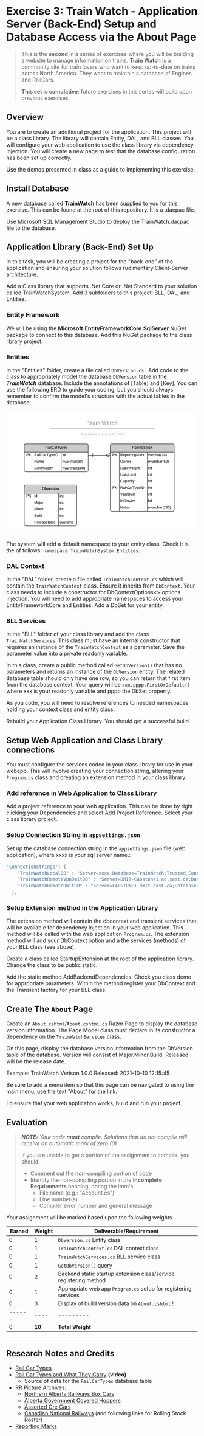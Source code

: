 # Exercise 3: Train Watch - Application Server (Back-End) Setup and Database Access via the About Page

> This is the **second** in a series of exercises where you will be building a website to manage information on trains. **Train Watch** is a community site for train lovers who want to keep up-to-date on trains across North America. They want to maintain a database of Engines and RailCars.
>
> **This set is cumulative**; future exercises in this series will build upon previous exercises.

## Overview

You are to create an additional project for the application. This project will be a class library. The library will contain Entity, DAL, and BLL classes. You will configure your web application to use the class library via dependency injection. You will  create a new page to test that the database configuration has been set up correctly.

Use the demos presented in class as a guide to implementing this exercise.
## Install Database

A new database called **TrainWatch** has been supplied to you for this exercise. This can be found at the root of this repository. It is a .dacpac file.

Use Microsoft SQL Management Studio to deploy the TrainWatch.dacpac file to the database.

## Application Library (Back-End) Set Up

In this task, you will be creating a project for the "back-end" of the application and ensuring your solution follows rudimentary Client-Server architecture.

Add a Class library that supports .Net Core or .Net Standard to your solution called TrainWatchSystem. Add 3 subfolders to this project: BLL, DAL, and Entities.

### Entity Framework

We will be using the **Microsoft.EntityFrameworkCore.SqlServer** NuGet package to connect to this database. Add this NuGet package to the class library project.

### Entities

In the "Entities" folder, create a file called `DbVersion.cs.` Add code to the class to appropriately model the database `DbVersion` table in the ***TrainWatch*** database. Include the annotations of [Table] and [Key]. You can use the following ERD to guide your coding, but you should always remember to confirm the model's structure with the actual tables in the database.

![ERD](./TrainWatch.png)

The system will add a default namespace to your entity class. Check it is the of follows:  `namespace TrainWatchSystem.Entities`. 

### DAL Context

In the "DAL" folder, create a file called `TrainWatchContext.cs` which will contain the `TrainWatchContext` class. Ensure it inherits from `DbContext`. Your class needs to include a constructor for DbContextOptions<> options injection. You will need to add appropriate namespaces to access your EntityFrameworkCore and Entities. Add a DbSet for your entity.

### BLL Services

In the "BLL" folder of your class library and add the class `TrainWatchServices`. This class must have an internal constructor that requires an instance of the `TrainWatchContext` as a parameter. Save the parameter value into a private readonly variable. 

In this class, create a public method called `GetDbVersion()` that has no parameters and returns an instance of the `DbVersion` entity. The related database table should only have one row, so you can return that first item from the database context. Your query will be `xxx.pppp.FirstOrDefault()` where xxx is your readonly variable and pppp the DbSet property.

As you code, you will need to resolve references to needed namespaces holding your context class and entity class.

Rebuild your Application Class Library. You should get a successful build

## Setup Web Application and Class Lbrary connections

You must configure the services coded in your class library for use in your webapp. This will involve creating your connection string, altering your `Program.cs` class and creating an extension method in your class library.

### Add reference in Web Application to Class Library

Add a project reference to your web application. This can be done by right clicking your Dependencies and select Add Project Reference. Select your class library project.

### Setup Connection String In `appsettings.json` 

Set up the database connection string in the `appsettings.json` file (web application), where xxxx is your sql server name.:

```csharp
"ConnectionStrings": {
    "TrainWatchLocalDB" : "Server=xxxx;Database=TrainWatch;Trusted_Connection=true;TrustServerCertificate=True;MultipleActiveResultSets=true",
    "TrainWatchRemoteVpnDmitDB" : "Server=DMIT-Capstone1.ad.sast.ca;Database=CPSC1517_1221_yourSection_yourNaitUserName;User Id=yourNaitUsername;Password=RemotePassword.yourNaitStudentId;TrustServerCertificate=True;MultipleActiveResultSets=true",
    "TrainWatchRemoteDmitDB" : "Server=CAPSTONE1.dmit.sast.ca;Database=CPSC1517_1221_yourSection_yourNaitUserName;User Id=yourNaitUsername;Password=RemotePassword.yourNaitStudentId;TrustServerCertificate=True;MultipleActiveResultSets=true",
  },
```
### Setup Extension method in the Application Library

The extension method will contain the dbcontext and transient services that will be available for dependency injection in your web application. This method will be called with the web application `Program.cs`. The extension method will add your DbContext option and a the services (methods) of your BLL class (see above).

Create a class called StartupExtension at the root of the application library. Change the class to be public static. 

Add the static method AddBackendDependencies. Check you class demo for appropriate parameters. Within the method register your DbContext and the Transient factory for your BLL class. 

## Create The `About` Page

Create an `About.cshtml`/`About.cshtml.cs` Razor Page to display the database version information. The Page Model class must declare in its constructor a dependency on the `TrainWatchServices` class. 

On this page, display the database version information from the DbVersion table of the database. Version will consist of Major.Minor.Build. Released will be the release date.

Example:   TrainWatch Verison 1.0.0  Released: 2021-10-10 12:15:45

Be sure to add a menu item so that this page can be navigated to using the main menu; use the text "About" for the link.

To ensure that your web application works, build and run your project.

## Evaluation

> ***NOTE:** Your code **must** compile. Solutions that do not compile will receive an automatic mark of zero (0).*
>
> If you are unable to get a portion of the assignment to compile, you should:
>
> - Comment out the non-compiling portion of code
> - Identify the non-compiling portion in the **Incomplete Requirements** heading, noting the item's
>   - File name (e.g.: "Account.cs")
>   - Line number(s)
>   - Compiler error number and general message

Your assignment will be marked based upon the following weights. 

| Earned | Weight | Deliverable/Requirement | 
| ------ | ---- | --------- |
| 0 | 1 | `DbVersion.cs` Entity class|
| 0 | 1 | `TrainWatchContext.cs` DAL context class |
| 0 | 1 | `TrainWatchServices.cs` BLL service class|
| 0 | 1 | `GetDbVersion()` query |
| 0 | 2 | Backend static startup extension class/service registering method |
| 0 | 1 | Appropriate web app `Program.cs` setup for registering services |
| 0 | 3 | Display of build version data on `About.cshtml` !
| ------ | ---- | --------- |
| 0 | **10** | **Total Weight** |

----



## Research Notes and Credits

- [Rail Car Types](https://www.up.com/customers/track-record/tr181121_rail_car_types.htm)
- [Rail Car Types and What They Carry](https://youtu.be/ARr-LJCj2tg) **(video)**
  - Source of data for the `RailCarTypes` database table
- RR Picture Archives:
  - [Northern Alberta Railways Box Cars](http://www.rrpicturearchives.net/rsList.aspx?id=NAR&cid=2)
  - [Alberta Government Covered Hoppers](http://www.rrpicturearchives.net/rsList.aspx?id=ALNX&cid=4)
  - [Assorted Ore Cars](http://www.rrpicturearchives.net/rsList.aspx?cid=32)
  - [Canadian National Railways](http://www.rrpicturearchives.net/Railroad.aspx?id=CN) (and following links for Rolling Stock Roster)
- [Reporting Marks](https://en.wikipedia.org/wiki/List_of_reporting_marks:_C)
